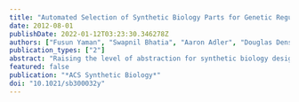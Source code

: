 ```yaml
---
title: "Automated Selection of Synthetic Biology Parts for Genetic Regulatory Networks"
date: 2012-08-01
publishDate: 2022-01-12T03:23:30.346278Z
authors: ["Fusun Yaman", "Swapnil Bhatia", "Aaron Adler", "Douglas Densmore", "Jacob Beal"]
publication_types: ["2"]
abstract: "Raising the level of abstraction for synthetic biology design requires solving several challenging problems, including mapping abstract designs to DNA sequences. In this paper we present the first formalism and algorithms to address this problem. The key steps of this transformation are feature matching, signal matching, and part matching. Feature matching ensures that the mapping satisfies the regulatory relationships in the abstract design. Signal matching ensures that the expression levels of functional units are compatible. Finally, part matching finds a DNA part sequence that can implement the design. Our software tool MatchMaker implements these three steps."
featured: false
publication: "*ACS Synthetic Biology*"
doi: "10.1021/sb300032y"
---
```


